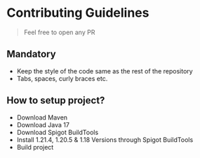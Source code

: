 # Contributing Guidelines

> Feel free to open any PR

## Mandatory

- Keep the style of the code same as the rest of the repository
- Tabs, spaces, curly braces etc.

## How to setup project?

- Download Maven
- Download Java 17
- Download Spigot BuildTools
- Install 1.21.4, 1.20.5 & 1.18 Versions through Spigot BuildTools
- Build project
